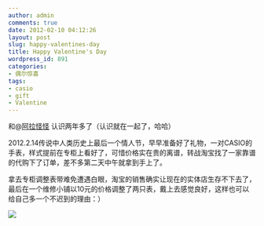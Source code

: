 ```yaml
---
author: admin
comments: true
date: 2012-02-10 04:12:26
layout: post
slug: happy-valentines-day
title: Happy Valentine's Day
wordpress_id: 891
categories:
- 偶尔惊喜
tags:
- casio
- gift
- Valentine
---
```


和@[阿拉怪怪](http://weibo.com/u/1839569503) 认识两年多了（认识就在一起了，哈哈）

2012.2.14传说中人类历史上最后一个情人节，早早准备好了礼物，一对CASIO的手表，样式提前在专柜上看好了，可惜价格实在贵的离谱，转战淘宝找了一家靠谱的代购下了订单，差不多第二天中午就拿到手上了。

拿去专柜调整表带难免遭遇白眼，淘宝的销售确实让现在的实体店生存不下去了，最后在一个维修小铺以10元的价格调整了两只表，戴上去感觉良好，这样也可以给自己多一个不迟到的理由：）

![](http://img01.taobaocdn.com/tps/i1/T1RQyQXXtnXXXXXXXX-720-537.jpg)
